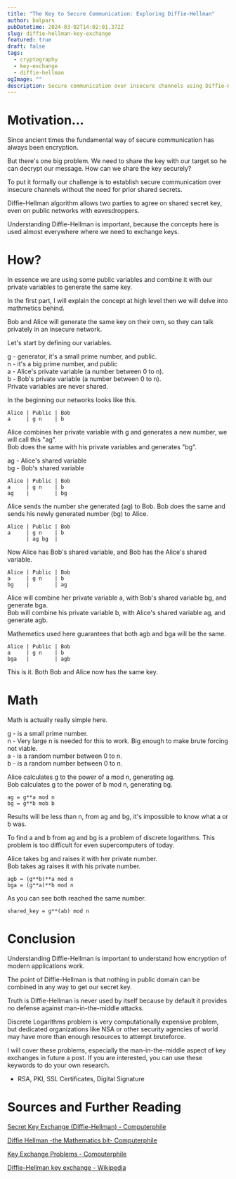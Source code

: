 ```yaml
---
title: "The Key to Secure Communication: Exploring Diffie-Hellman"
author: balpars
pubDatetime: 2024-03-02T14:02:01.372Z
slug: diffie-hellman-key-exchange
featured: true
draft: false
tags:
  - cryptography
  - key-exchange
  - diffie-hellman
ogImage: ""
description: Secure communication over insecure channels using Diffie-Hellman key exchange
---
```


# Motivation...

Since ancient times the fundamental way of secure communication has always been encryption.

But there's one big problem. We need to share the key with our target
so he can decrypt our message. How can we share the key securely?

To put it formally our challenge is to establish secure communication over insecure channels without the need for prior shared secrets.

Diffie-Hellman algorithm allows two parties to agree on shared secret key, even on public networks with eavesdroppers.

Understanding Diffie-Hellman is important, because the concepts here is
used almost everywhere where we need to exchange keys.

# How?

In essence we are using some public variables and combine it with our private variables to generate the same key.

In the first part, I will explain the concept at high level then we will delve into mathmetics behind.

Bob and Alice will generate the same key on their own, so they can talk privately in an insecure network.

Let's start by defining our variables.

g - generator, it's a small prime number, and public.
<br>
n - it's a big prime number, and public
<br>
a - Alice's private variable (a number between 0 to n).
<br>
b - Bob's private variable (a number between 0 to n).
<br>
Private variables are never shared.

In the beginning our networks looks like this.
```
Alice | Public | Bob
a     | g n    | b
```


Alice combines her private variable with g and generates a new number, we will call this "ag".
<br>
Bob does the same with his private variables and generates "bg".

ag - Alice's shared variable
<br>
bg - Bob's shared variable

```
Alice | Public | Bob
a     | g n	   | b
ag	  |        | bg
```

Alice sends the number she generated (ag) to Bob.
Bob does the same and sends his newly generated number (bg) to Alice.
```
Alice | Public | Bob
a     | g n	   | b
      | ag bg  | 
```

Now Alice has Bob's shared variable, and Bob has the Alice's shared variable.

```
Alice | Public | Bob
a     | g n	   | b
bg    |        | ag
```

Alice will combine her private variable a, with Bob's shared variable bg, and generate
bga.
<br>
Bob will combine his private variable b, with Alice's shared variable ag, and generate
agb.

Mathemetics used here guarantees that both agb and bga will be the same.

```
Alice | Public | Bob
a     | g n    | b
bga	  |        | agb
```

This is it. Both Bob and Alice now has the same key.

# Math

Math is actually really simple here.

g - is a small prime number.
<br>
n - Very large n is needed for this to work. Big enough to make brute forcing not viable.
<br>
a - is a random number between 0 to n.
<br>
b - is a random number between 0 to n.

Alice calculates g to the power of a mod n, generating ag.
<br>
Bob calculates g to the power of b mod n, generating bg.

```
ag = g**a mod n
bg = g**b mob b
```

Results will be less than n, from ag and bg, it's impossible to know what a or b was.

To find a and b from ag and bg is a problem of discrete logarithms. This problem is too difficult for even supercomputers of today.

Alice takes bg and raises it with her private number.
<br>
Bob takes ag raises it with his private number.

```
agb = (g**b)**a mod n
bga = (g**a)**b mod n
```
As you can see both reached the same number.
```
shared_key = g**(ab) mod n
```

# Conclusion

Understanding Diffie-Hellman is important to understand how encryption of modern applications work.

The point of Diffie-Hellman is that nothing in public domain can be combined in any way to get our secret key.

Truth is Diffie-Hellman is never used by itself because by default it provides no defense against man-in-the-middle attacks.

Discrete Logarithms problem is very computationally expensive problem, but dedicated organizations like NSA or other security agencies of world may have more than enough resources to attempt bruteforce.

I will cover these problems, especially the man-in-the-middle aspect of key exchanges in future a post. If you are interested, you can use these keywords to do your own research.
- RSA, PKI, SSL Certificates, Digital Signature

# Sources and Further Reading

[Secret Key Exchange (Diffie-Hellman) - Computerphile](https://www.youtube.com/watch?v=NmM9HA2MQGI)

[Diffie Hellman -the Mathematics bit- Computerphile](https://www.youtube.com/watch?v=Yjrfm_oRO0w)

[Key Exchange Problems - Computerphile](https://www.youtube.com/watch?v=vsXMMT2CqqE)

[Diffie–Hellman key exchange - Wikipedia](https://en.wikipedia.org/wiki/Diffie%E2%80%93Hellman_key_exchange)